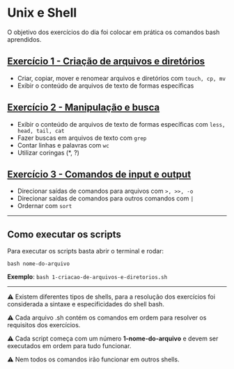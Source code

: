 # Unix e Shell

O objetivo dos exercícios do dia foi colocar em prática os comandos bash aprendidos.

## [Exercício 1 - Criação de arquivos e diretórios](./1-criacao-de-arquivos-e-diretorios.sh)

- Criar, copiar, mover e renomear arquivos e diretórios com `touch, cp, mv`
- Exibir o conteúdo de arquivos de texto de formas específicas

## [Exercício 2 - Manipulação e busca](./2-manipulacao-e-busca.sh)

- Exibir o conteúdo de arquivos de texto de formas específicas com `less, head, tail, cat`
- Fazer buscas em arquivos de texto com `grep`
- Contar linhas e palavras com `wc`
- Utilizar coringas (\*, ?)

## [Exercício 3 - Comandos de input e output](./3-comandos-de-input-e-output.sh)

- Direcionar saídas de comandos para arquivos com `>, >>, -o`
- Direcionar saídas de comandos para outros comandos com `|`
- Ordernar com `sort`

---

## Como executar os scripts

Para executar os scripts basta abrir o terminal e rodar:

`bash nome-do-arquivo`

**Exemplo**: `bash 1-criacao-de-arquivos-e-diretorios.sh`

---

:warning: Existem diferentes tipos de shells, para a resolução dos exercícios foi considerada a sintaxe e especificidades do shell bash.

:warning: Cada arquivo .sh contém os comandos em ordem para resolver os requisitos dos exercícios.

:warning: Cada script começa com um número **1-nome-do-arquivo** e devem ser executados em ordem para tudo funcionar.

:warning: Nem todos os comandos irão funcionar em outros shells.
